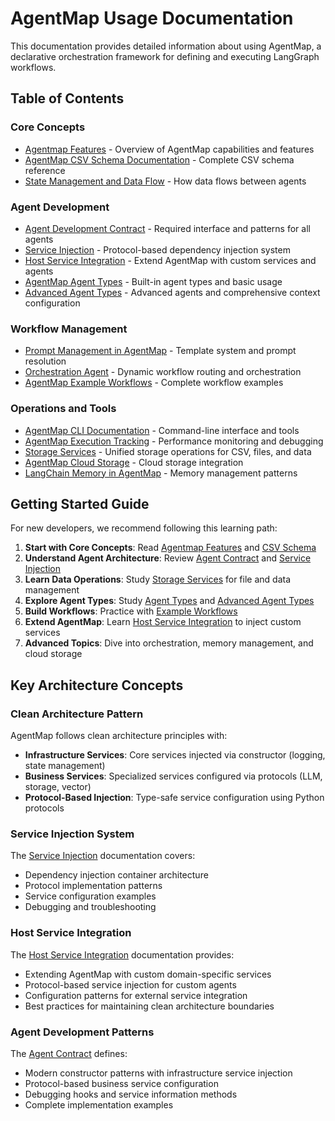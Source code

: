 # AgentMap Usage Documentation

This documentation provides detailed information about using AgentMap, a declarative orchestration framework for defining and executing LangGraph workflows.

## Table of Contents

### Core Concepts
- [Agentmap Features](./usage/agentmap_features.md) - Overview of AgentMap capabilities and features
- [AgentMap CSV Schema Documentation](./usage/agentmap_csv_schema_documentation.md) - Complete CSV schema reference
- [State Management and Data Flow](./usage/state_management_and_data_flow.md) - How data flows between agents

### Agent Development
- [Agent Development Contract](./usage/agent_contract.md) - Required interface and patterns for all agents
- [Service Injection](./usage/service_injection.md) - Protocol-based dependency injection system
- [Host Service Integration](./usage/host-service-integration.md) - Extend AgentMap with custom services and agents
- [AgentMap Agent Types](./usage/agentmap_agent_types.md) - Built-in agent types and basic usage
- [Advanced Agent Types](./usage/advanced_agent_types.md) - Advanced agents and comprehensive context configuration

### Workflow Management
- [Prompt Management in AgentMap](./usage/prompt_management_in_agentmap.md) - Template system and prompt resolution
- [Orchestration Agent](./usage/orchestration_agent.md) - Dynamic workflow routing and orchestration
- [AgentMap Example Workflows](./usage/agentmap_example_workflows.md) - Complete workflow examples

### Operations and Tools
- [AgentMap CLI Documentation](./usage/agentmap_cli_documentation.md) - Command-line interface and tools
- [AgentMap Execution Tracking](./usage/agentmap_execution_tracking.md) - Performance monitoring and debugging
- [Storage Services](./usage/storage_services.md) - Unified storage operations for CSV, files, and data
- [AgentMap Cloud Storage](./usage/agentmap_cloud_storage.md) - Cloud storage integration
- [LangChain Memory in AgentMap](./usage/langchain_memory_in_agentmap.md) - Memory management patterns

## Getting Started Guide

For new developers, we recommend following this learning path:

1. **Start with Core Concepts**: Read [Agentmap Features](./usage/agentmap_features.md) and [CSV Schema](./usage/agentmap_csv_schema_documentation.md)
2. **Understand Agent Architecture**: Review [Agent Contract](./usage/agent_contract.md) and [Service Injection](./usage/service_injection.md)
3. **Learn Data Operations**: Study [Storage Services](./usage/storage_services.md) for file and data management
4. **Explore Agent Types**: Study [Agent Types](./usage/agentmap_agent_types.md) and [Advanced Agent Types](./usage/advanced_agent_types.md)
5. **Build Workflows**: Practice with [Example Workflows](./usage/agentmap_example_workflows.md)
6. **Extend AgentMap**: Learn [Host Service Integration](./usage/host-service-integration.md) to inject custom services
7. **Advanced Topics**: Dive into orchestration, memory management, and cloud storage

## Key Architecture Concepts

### Clean Architecture Pattern
AgentMap follows clean architecture principles with:
- **Infrastructure Services**: Core services injected via constructor (logging, state management)
- **Business Services**: Specialized services configured via protocols (LLM, storage, vector)
- **Protocol-Based Injection**: Type-safe service configuration using Python protocols

### Service Injection System
The [Service Injection](./usage/service_injection.md) documentation covers:
- Dependency injection container architecture
- Protocol implementation patterns
- Service configuration examples
- Debugging and troubleshooting

### Host Service Integration
The [Host Service Integration](./usage/host-service-integration.md) documentation provides:
- Extending AgentMap with custom domain-specific services
- Protocol-based service injection for custom agents
- Configuration patterns for external service integration
- Best practices for maintaining clean architecture boundaries

### Agent Development Patterns
The [Agent Contract](./usage/agent_contract.md) defines:
- Modern constructor patterns with infrastructure service injection
- Protocol-based business service configuration
- Debugging hooks and service information methods
- Complete implementation examples
